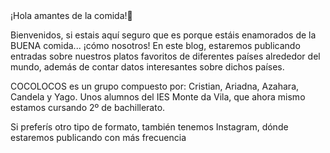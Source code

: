 <head>¡Hola amantes de la comida!👋</head>
<p>Bienvenidos, si estais aquí seguro que es porque estáis enamorados de la BUENA comida... ¡cómo nosotros! En este blog, estaremos publicando entradas sobre nuestros platos favoritos de diferentes países alrededor del mundo, además de contar datos interesantes sobre dichos países.

COCOLOCOS es un grupo compuesto por: Cristian, Ariadna, Azahara, Candela y Yago. Unos alumnos del IES Monte da Vila, que ahora mismo estamos cursando 2º de bachillerato.</p>


<p>Si preferís otro tipo de formato, también tenemos Instagram, dónde estaremos publicando con más frecuencia</p>
